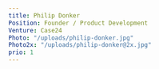 ```yaml
---
title: Philip Donker
Position: Founder / Product Development
Venture: Case24
Photo: "/uploads/philip-donker.jpg"
Photo2x: "/uploads/philip-donker@2x.jpg"
prio: 1
---
```


